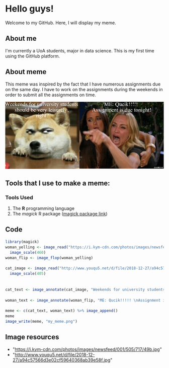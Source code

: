 # Hello guys!
Welcome to my GitHub. 
Here, I will display my meme.

## About me
I'm currently a UoA students, major in data science. This is my first time using the GitHub platform. 
## About meme 
This meme was inspired by the fact that I have numerous assignments due on the same day. I have to work on the assignments during the weekends in order to submit all the assignments on time.

![](my_meme.png)
## Tools that I use to make a meme:
 ### Tools Used
1. The **R** programming language 
2. The *magick* R package ([magick package link](https://cran.r-project.org/web/packages/magick/vignettes/intro.html))

## Code
```r
library(magick)
woman_yelling <- image_read("https://i.kym-cdn.com/photos/images/newsfeed/001/505/717/49b.jpg") %>%
  image_scale(460) 
woman_flip <- image_flop(woman_yelling)

cat_image <- image_read("http://www.youqu5.net/d/file/2018-12-27/a94c57566d3e02cf59640368ab39e58f.jpg") %>%
  image_scale(405)


cat_text <- image_annotate(cat_image, "Weekends for university students \nshould be very leisurely, \nright?", font = 'Times', size = 30, color = "white", gravity = "north")

woman_text <- image_annotate(woman_flip, "ME: Qucik!!!!! \nAssignment is due tonight!", font = 'Times', size = 30, color = "white", gravity = "north")

meme <- c(cat_text, woman_text) %>% image_append()
meme
image_write(meme, "my_meme.png")
```

## Image resources
* "https://i.kym-cdn.com/photos/images/newsfeed/001/505/717/49b.jpg"
* "http://www.youqu5.net/d/file/2018-12-27/a94c57566d3e02cf59640368ab39e58f.jpg"
